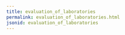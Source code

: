 ```yaml
---
title: evaluation_of_laboratories
permalink: evaluation_of_laboratories.html
jsonid: evaluation_of_laboratories
---
```

